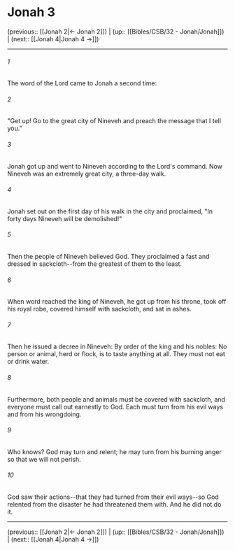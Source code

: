 # Jonah 3

(previous:: [[Jonah 2|← Jonah 2]]) | (up:: [[Bibles/CSB/32 - Jonah/Jonah]]) | (next:: [[Jonah 4|Jonah 4 →]])

***


###### 1 
The word of the Lord came to Jonah a second time: 

###### 2 
"Get up! Go to the great city of Nineveh and preach the message that I tell you." 

###### 3 
Jonah got up and went to Nineveh according to the Lord's command. Now Nineveh was an extremely great city, a three-day walk. 

###### 4 
Jonah set out on the first day of his walk in the city and proclaimed, "In forty days Nineveh will be demolished!" 

###### 5 
Then the people of Nineveh believed God. They proclaimed a fast and dressed in sackcloth--from the greatest of them to the least. 

###### 6 
When word reached the king of Nineveh, he got up from his throne, took off his royal robe, covered himself with sackcloth, and sat in ashes. 

###### 7 
Then he issued a decree in Nineveh: By order of the king and his nobles: No person or animal, herd or flock, is to taste anything at all. They must not eat or drink water. 

###### 8 
Furthermore, both people and animals must be covered with sackcloth, and everyone must call out earnestly to God. Each must turn from his evil ways and from his wrongdoing. 

###### 9 
Who knows? God may turn and relent; he may turn from his burning anger so that we will not perish. 

###### 10 
God saw their actions--that they had turned from their evil ways--so God relented from the disaster he had threatened them with. And he did not do it.

***

(previous:: [[Jonah 2|← Jonah 2]]) | (up:: [[Bibles/CSB/32 - Jonah/Jonah]]) | (next:: [[Jonah 4|Jonah 4 →]])
